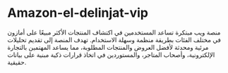 # Amazon-el-delinjat-vip
منصة ويب مبتكرة تساعد المستخدمين في اكتشاف المنتجات الأكثر مبيعًا على أمازون في مختلف الفئات بطريقة منظمة وسهلة الاستخدام. تهدف المنصة إلى تقديم تحليلات مرئية ومحدثة لأفضل العروض والمنتجات المطلوبة، مما يساعد المهتمين بالتجارة الإلكترونية، وأصحاب المتاجر، والمستوردين في اتخاذ قرارات ذكية مبنية على بيانات حقيقية.
